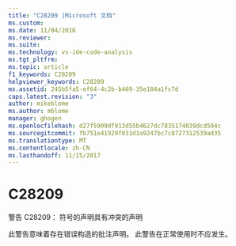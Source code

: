```yaml
---
title: "C28209 |Microsoft 文档"
ms.custom: 
ms.date: 11/04/2016
ms.reviewer: 
ms.suite: 
ms.technology: vs-ide-code-analysis
ms.tgt_pltfrm: 
ms.topic: article
f1_keywords: C28209
helpviewer_keywords: C28209
ms.assetid: 245b5fa5-ef64-4c2b-b469-35e184a1fc7d
caps.latest.revision: "3"
author: mikeblome
ms.author: mblome
manager: ghogen
ms.openlocfilehash: d27f5909df913d55b4627dc7835174039dcd594c
ms.sourcegitcommit: fb751e41929f031d1a9247bc7c8727312539ad35
ms.translationtype: MT
ms.contentlocale: zh-CN
ms.lasthandoff: 11/15/2017
---
```

# <a name="c28209"></a>C28209
警告 C28209： 符号的声明具有冲突的声明  
  
 此警告意味着存在错误构造的批注声明。 此警告在正常使用时不应发生。